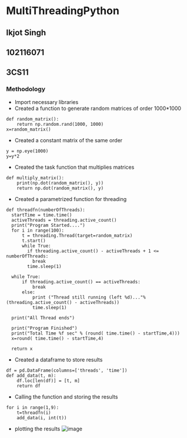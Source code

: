 # MultiThreadingPython
## Ikjot Singh
## 102116071
## 3CS11

### Methodology
- Import necessary libraries
- Created a function to generate random matrices of order 1000*1000
```
def random_matrix():
    return np.random.rand(1000, 1000)
x=random_matrix()
```

- Created a constant matrix of the same order
```
y = np.eye(1000)
y=y*2
```

- Created the task function that multiplies matrices
```
def multiply_matrix():
    print(np.dot(random_matrix(), y))
    return np.dot(random_matrix(), y)
```

- Created a parametrized function for threading
```
def threadfn(numberOfThreads):
  startTime = time.time()
  activeThreads = threading.active_count()
  print("Program Started....")
  for i in range(100):
      t = threading.Thread(target=random_matrix)
      t.start()
      while True:
        if threading.active_count() - activeThreads + 1 <= numberOfThreads:
          break
        time.sleep(1)

  while True:
      if threading.active_count() == activeThreads:
          break
      else:
          print ("Thread still running (left %d)..."%(threading.active_count() - activeThreads))
          time.sleep(1)
    
  print("All Thread ends")

  print("Program Finished")
  print("Total Time %f sec" % (round( time.time() - startTime,4)))
  x=round( time.time() - startTime,4)
  
  return x
```

- Created a dataframe to store results
```
df = pd.DataFrame(columns=['threads', 'time'])
def add_data(t, m):
    df.loc[len(df)] = [t, m]
    return df
```

- Calling the function and storing the results
```
for i in range(1,9):
    t=threadfn(i)
    add_data(i, int(t))
```

- plotting the results
![image](https://github.com/IkjotSingh221/MultiThreadingPython/assets/91063550/6b9d3492-c521-4950-b81a-c636fd0d6c8a)
